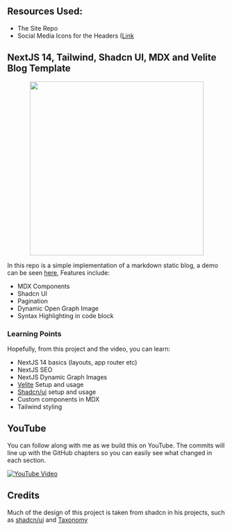 ## Resources Used:

- The Site Repo
- Social Media Icons for the Headers ([Link](<https://gist.github.com/bogdanvarlamov/58769c7f55d52ca75cd7b2d0bc4f765a>)

## NextJS 14, Tailwind, Shadcn UI, MDX and Velite Blog Template

<p align="center">
 <img src="https://i.imgur.com/VgnktQH.png" width="400">
</p>

In this repo is a simple implementation of a markdown static blog, a demo can be seen [here](https://my-first-blog-dusky.vercel.app/), Features include:
- MDX Components
- Shadcn UI
- Pagination
- Dynamic Open Graph Image
- Syntax Highlighting in code block

### Learning Points
Hopefully, from this project and the video, you can learn:
- NextJS 14 basics (layouts, app router etc)
- NextJS SEO
- NextJS Dynamic Graph Images
- [Velite](https://velite.js.org/) Setup and usage
- [Shadcn/ui](https://ui.shadcn.com/) setup and usage
- Custom components in MDX
- Tailwind styling

## YouTube

You can follow along with me as we build this on YouTube. The commits will line up with the GitHub chapters so you can easily see what changed in each section.

[![YouTube Video](https://img.youtube.com/vi/tSI98g3PDyE/0.jpg)](https://youtu.be/tSI98g3PDyE?si=fBBR3S3XWhhQyYON)


## Credits
Much of the design of this project is taken from shadcn in his projects, such as [shadcn/ui](https://ui.shadcn.com/) and [Taxonomy](https://tx.shadcn.com/)
